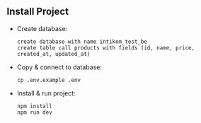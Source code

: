 ## Install Project

- Create database:

    ```shell
    create database with name intikom_test_be
    create table call products with fields (id, name, price, created_at, updated_at)
    ```

- Copy & connect to database:

    ```shell
    cp .env.example .env
    ```

- Install & run project:

    ```shell
    npm install
    npm run dev
    ```